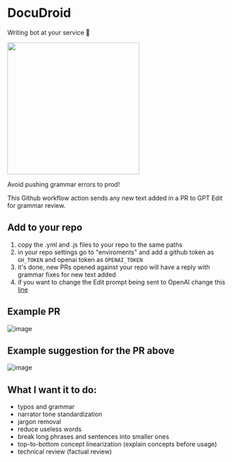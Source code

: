 # DocuDroid

Writing bot at your service 🤖

<img src="https://cdn.discordapp.com/attachments/1009590950894505994/1053057379517878352/Worms_profile_picture_for_robot_that_helps_with_writing_ios_app_a37f5420-29eb-484c-b6fd-7a4f6c0269f1.png" width="300px" />

Avoid pushing grammar errors to prod!

This Github workflow action sends any new text added in a PR to GPT Edit for grammar review.

## Add to your repo

1) copy the .yml and .js files to your repo to the same paths
2) in your repo settings go to "enviroments" and add a github token as `GH_TOKEN` and openai token as `OPENAI_TOKEN`
3) it's done, new PRs opened against your repo will have a reply with grammar fixes for new text added
4) if you want to change the Edit prompt being sent to OpenAI change this [line](https://github.com/MarcoWorms/actions-test/blob/main/script.js#L34)

## Example PR

![image](https://user-images.githubusercontent.com/7863230/208171299-ca2a1afe-322e-42c1-a7ad-48cf1778dd3b.png)

## Example suggestion for the PR above

![image](https://user-images.githubusercontent.com/7863230/208171338-8dd5c13c-255e-43e0-a6ed-955cd007137b.png)

## What I want it to do:

- typos and grammar 
- narrator tone standardization
- jargon removal
- reduce useless words
- break long phrases and sentences into smaller ones
- top-to-bottom concept linearization (explain concepts before usage)
- technical review (factual review)
